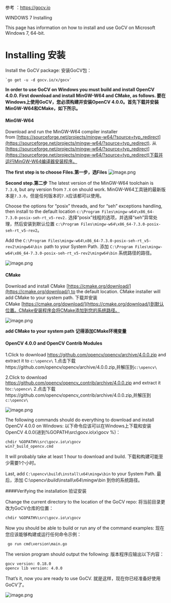 参考 ：https://gocv.io

  WINDOWS 7  Installing

This page has information on how to install and use GoCV on Microsoft Windows 7, 64-bit.

#  Installing 安装 
Install the GoCV package: 
安装GoCV包：

    `go get -u -d gocv.io/x/gocv`

**In order to use GoCV on Windows you must build and install OpenCV  4.0.0. First download and install MinGW-W64 and CMake, as follows.
要在Windows上使用GoCV，您必须构建并安装OpenCV 4.0.0。首先下载并安装MinGW-W64和CMake，如下所示。**

#### MinGW-W64

Download and run the MinGW-W64 compiler installer from [https://sourceforge.net/projects/mingw-w64/?source=typ_redirect](https://sourceforge.net/projects/mingw-w64/?source=typ_redirect).
从[https://sourceforge.net/projects/mingw-w64/?source=typ_redirect](https://sourceforge.net/projects/mingw-w64/?source=typ_redirect)下载并运行MinGW-W64编译器安装程序。

**The first step is to choose Files.第一步，选Files**
![image.png](https://upload-images.jianshu.io/upload_images/5367714-b36e75fda35b0566.png?imageMogr2/auto-orient/strip%7CimageView2/2/w/1240)



**Second step.第二步**
The latest version of the MinGW-W64 toolchain is `7.3.0`, but any version from `7.X` on should work.
MinGW-W64工具链的最新版本是`7.3.0`，但是任何版本的`7.X`应该都可以使用。

Choose the options for “posix” threads, and for “seh” exceptions handling, then install to the default location `c:\Program Files\mingw-w64\x86_64-7.3.0-posix-seh-rt_v5-rev2.`
选择“posix”线程的选项，并选择“seh”异常处理，然后安装到默认位置 `c:\Program Files\mingw-w64\x86_64-7.3.0-posix-seh-rt_v5-rev2`。

Add the `C:\Program Files\mingw-w64\x86_64-7.3.0-posix-seh-rt_v5-rev2\mingw64\bin `path to your System Path.
添加 `C:\Program Files\mingw-w64\x86_64-7.3.0-posix-seh-rt_v5-rev2\mingw64\bin` 系统路径的路径。




![image.png](https://upload-images.jianshu.io/upload_images/5367714-edf31ae00c069c2d.png?imageMogr2/auto-orient/strip%7CimageView2/2/w/1240)

#### CMake
Download and install CMake [https://cmake.org/download/](https://cmake.org/download/) to the default location. CMake installer will add CMake to your system path.
下载并安装CMake [https://cmake.org/download/](https://cmake.org/download/)到默认位置。CMake安装程序会将CMake添加到您的系统路径。


![image.png](https://upload-images.jianshu.io/upload_images/5367714-649332cebec2459c.png?imageMogr2/auto-orient/strip%7CimageView2/2/w/1240)

**add CMake to your system path**
**记得添加CMake环境变量**

#### OpenCV 4.0.0 and OpenCV Contrib Modules

1.Click to download https://github.com/opencv/opencv/archive/4.0.0.zip and extract it to `c:\opencv\`
1.点击下载https://github.com/opencv/opencv/archive/4.0.0.zip,并解压到`c:\opencv\`


2.Click to download https://github.com/opencv/opencv_contrib/archive/4.0.0.zip and extract it to`c:\opencv\`
2.点击下载https://github.com/opencv/opencv_contrib/archive/4.0.0.zip,并解压到`c:\opencv\`

![image.png](https://upload-images.jianshu.io/upload_images/5367714-3333bea9f09de684.png?imageMogr2/auto-orient/strip%7CimageView2/2/w/1240)


The following commands should do everything to download and install OpenCV 4.0.0 on Windows:
以下命令应该可以在Windows上下载和安装OpenCV 4.0.0(进到%GOPATH\src\gocv.io\x\gocv %)：

    chdir %GOPATH%\src\gocv.io\x\gocv        
    win7_build_opencv.cmd

It will probably take at least 1 hour to download and build.
下载和构建可能至少需要1个小时。

Last, add `C:\opencv\build\install\x64\mingw\bin` to your System Path.
最后，添加 C:\opencv\build\install\x64\mingw\bin 到你的系统路径。

####Verifying the installation
验证安装


Change the current directory to the location of the GoCV repo:
将当前目录更改为GoCV仓库的位置：

    chdir %GOPATH%\src\gocv.io\x\gocv

Now you should be able to build or run any of the command examples:
现在您应该能够构建或运行任何命令示例：
   
     go run cmd\version\main.go

The version program should output the following:
版本程序应输出以下内容：
    
    gocv version: 0.18.0
    opencv lib version: 4.0.0

That’s it, now you are ready to use GoCV.
就是这样，现在你已经准备好使用GoCV了。

![image.png](https://upload-images.jianshu.io/upload_images/5367714-2804270bf0a35256.png?imageMogr2/auto-orient/strip%7CimageView2/2/w/1240)
